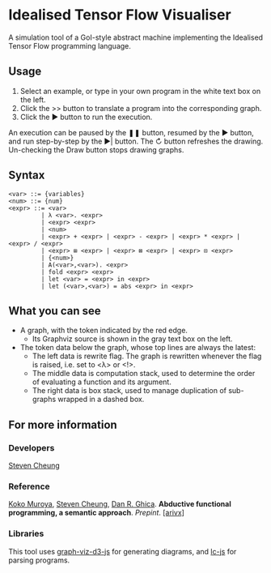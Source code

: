 # Idealised Tensor Flow Visualiser
A simulation tool of a GoI-style abstract machine implementing the Idealised Tensor Flow programming language. 

## Usage
1. Select an example, or type in your own program in the white text box on the left.
2. Click the >> button to translate a program into the corresponding graph. 
3. Click the ► button to run the execution. 

An execution can be paused by the ❚❚ button, resumed by the ► button, and run step-by-step by the ►| button. The ↻ button refreshes the drawing. Un-checking the Draw button stops drawing graphs. 

## Syntax
```
<var> ::= {variables}
<num> ::= {num}
<expr> ::= <var>
         | λ <var>. <expr>
         | <expr> <expr>
         | <num>
         | <expr> + <expr> | <expr> - <expr> | <expr> * <expr> | <expr> / <expr>
         | <expr> ⊞ <expr> | <expr> ⊠ <expr> | <expr> ⊡ <expr>  
         | {<num>}
         | A(<var>,<var>). <expr>
         | fold <expr> <expr>
         | let <var> = <expr> in <expr>
         | let (<var>,<var>) = abs <expr> in <expr>
```

## What you can see
- A graph, with the token indicated by the red edge.
  - Its Graphviz source is shown in the gray text box on the left.
- The token data below the graph, whose top lines are always the latest:
  - The left data is rewrite flag. The graph is rewritten whenever the flag is raised, i.e. set to <λ> or <!>.
  - The middle data is computation stack, used to determine the order of evaluating a function and its argument.
  - The right data is box stack, used to manage duplication of sub-graphs wrapped in a dashed box.

## For more information
### Developers
[Steven Cheung](http://www.cs.bham.ac.uk/~wtc488/)

### Reference
[Koko Muroya](http://www.cs.bham.ac.uk/~kxm538/), [Steven Cheung](http://www.cs.bham.ac.uk/~wtc488/), [Dan R. Ghica](http://www.cs.bham.ac.uk/~drg/). **Abductive functional programming, a semantic approach**. *Prepint*. [\[arivx\]](https://arxiv.org/abs/1710.03984)

### Libraries
This tool uses [graph-viz-d3-js](https://github.com/mstefaniuk/graph-viz-d3-js) for generating diagrams, and [lc-js](https://github.com/tadeuzagallo/lc-js) for parsing programs.
